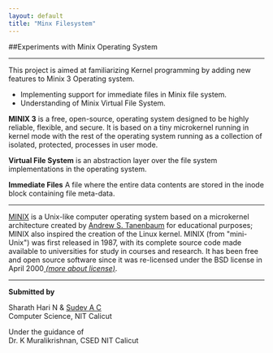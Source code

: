 ```yaml
---
layout: default
title: "Minx Filesystem"
---
```


##Experiments with Minix Operating System
* * *
This project is aimed at familiarizing Kernel programming by adding new features to Minix 3 Operating system. 
* Implementing support for immediate files in Minix file system.
* Understanding of Minix Virtual File System.


**MINIX 3** is a free, open-source, operating system designed to be highly reliable, flexible, and secure. It is based on a tiny microkernel running in kernel mode with the rest of the operating system running as a collection of isolated, protected, processes in user mode.

**Virtual File System** is an abstraction layer over the file system implementations in the operating system.

**Immediate Files** A file where the entire data contents are stored in the inode block containing file meta-data.

* * * 


[MINIX](http://en.wikipedia.org/wiki/MINIX) is a Unix-like computer operating system based on a microkernel architecture created by [Andrew S. Tanenbaum](http://www.cs.vu.nl/~ast/) for educational purposes; MINIX also inspired the creation of the Linux kernel. MINIX (from "mini-Unix") was first released in 1987, with its complete source code made available to universities for study in courses and research. It has been free and open source software since it was re-licensed under the BSD license in April 2000[ *(more about license)*](http://wiki.minix3.org/FAQ#Legal_Questions).




* * *

**Submitted by**      

Sharath Hari N & [Sudev A C](http://sudev.github.io)   
Computer Science, NIT Calicut   

Under the guidance of    
Dr. K Muralikrishnan, CSED NIT Calicut



